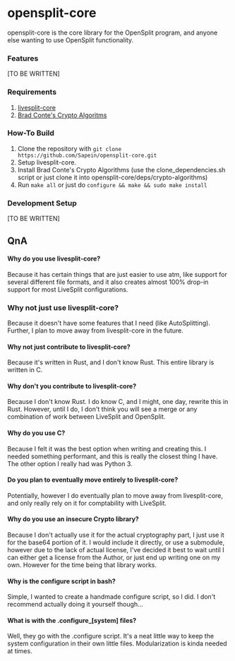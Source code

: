 opensplit-core
==============
   opensplit-core is the core library for the OpenSplit program, and anyone else wanting to use OpenSplit functionality.

### Features
[TO BE WRITTEN]

### Requirements
1. [livesplit-core](https://github.com/LiveSplit/livesplit-core)
2. [Brad Conte's Crypto Algoritms](https://github.com/B-Con/crypto-algorithms)

### How-To Build
1. Clone the repository with `git clone https://github.com/Sapein/opensplit-core.git`
2. Setup livesplit-core.
3. Install Brad Conte's Crypto Algorithms (use the clone_dependencies.sh script or just clone it into opensplit-core/deps/crypto-algorithms)
4. Run `make all` or just do `configure && make && sudo make install`

### Development Setup
[TO BE WRITTEN]

## QnA  
#### Why do you use livesplit-core?  
   Because it has certain things that are just easier to use atm, like support for several different file formats, and it also creates almost 100% drop-in support for most LiveSplit configurations.

### Why not just use livesplit-core?   
   Because it doesn't have some features that I need (like AutoSplitting). Further, I plan to move away from livesplit-core in the future.

#### Why not just contribute to livesplit-core?  
   Because it's written in Rust, and I don't know Rust. This entire library is written in C.

#### Why don't you contribute to livesplit-core?  
   Because I don't know Rust. I do know C, and I might, one day, rewrite this in Rust. However, until I do, I don't think you will see a merge or any combination of work between LiveSplit and OpenSplit.

#### Why do you use C?  
   Because I felt it was the best option when writing and creating this. I needed something performant, and this is really the closest thing I have. The other option I really had was Python 3.

#### Do you plan to eventually move entirely to livesplit-core?  
   Potentially, however I do eventually plan to move away from livesplit-core, and only really rely on it for comptability with LiveSplit.

#### Why do you use an insecure Crypto library?  
   Because I don't actually use it for the actual cryptography part, I just use it for the base64 portion of it. I would include it directly, or use a submodule, however due to the lack of actual license, I've decided it best to wait until I can either get a license from the Author, or just end up writing one on my own. However for the time being that library works.

#### Why is the configure script in bash?  
   Simple, I wanted to create a handmade configure script, so I did. I don't recommend actually doing it yourself though...

#### What is with the .configure\_[system] files?  
   Well, they go with the .configure script. It's a neat little way to keep the system configuration in their own little files. Modularization is kinda needed at times.
